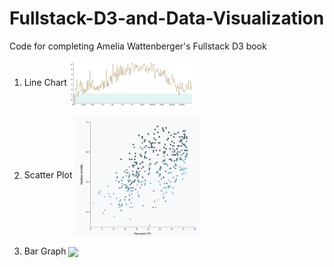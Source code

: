 # Fullstack-D3-and-Data-Visualization

Code for completing Amelia Wattenberger's Fullstack D3 book

1. Line Chart
   <kbd><img align="center" src="/linechart/linechart.png" width="200" align="center" /></kbd>
   
2. Scatter Plot
<kbd><img align="center" src="/scatterplot/scatterplot.png" width="200" align="center" /></kbd>

2. Bar Graph
<kbd><img align="center" src="/bargraph/bargraph" width="200" align="center" /></kbd>
